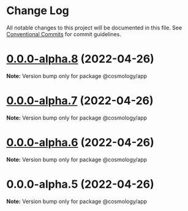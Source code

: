 # Change Log

All notable changes to this project will be documented in this file.
See [Conventional Commits](https://conventionalcommits.org) for commit guidelines.

# [0.0.0-alpha.8](https://github.com/cosmology-finance/web/compare/@cosmology/app@0.0.0-alpha.7...@cosmology/app@0.0.0-alpha.8) (2022-04-26)

**Note:** Version bump only for package @cosmology/app





# [0.0.0-alpha.7](https://github.com/cosmology-finance/web/compare/@cosmology/app@0.0.0-alpha.6...@cosmology/app@0.0.0-alpha.7) (2022-04-26)

**Note:** Version bump only for package @cosmology/app





# [0.0.0-alpha.6](https://github.com/cosmology-finance/web/compare/@cosmology/app@0.0.0-alpha.5...@cosmology/app@0.0.0-alpha.6) (2022-04-26)

**Note:** Version bump only for package @cosmology/app





# 0.0.0-alpha.5 (2022-04-26)

**Note:** Version bump only for package @cosmology/app
